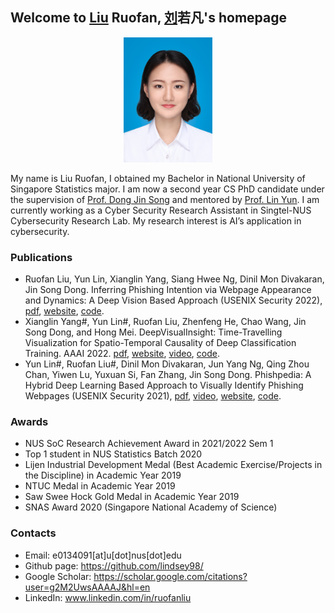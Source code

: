 

## Welcome to <u>Liu</u> Ruofan, <u>刘</u>若凡's homepage
<p align="center">
<img src="IMG_1877.JPG" height="200">
</p>

My name is Liu Ruofan, I obtained my Bachelor in National University of Singapore Statistics major. I am now a second year CS PhD candidate under the supervision of [Prof. Dong Jin Song](https://www.comp.nus.edu.sg/~dongjs/) and mentored by [Prof. Lin Yun](http://linyun.info/index.html). I am currently working as a Cyber Security Research Assistant in Singtel-NUS Cybersecurity Research Lab. My research interest is AI’s application in cybersecurity. 

<!-- ### News -->
<!-- - 02-2022 <img src="icon_new.gif"> Our paper "Inferring Phishing Intention via Webpage Appearance and Dynamics: A Deep Vision Based Approach" is accepted by USENIX Security'22,  -->

### Publications 
- Ruofan Liu, Yun Lin,  Xianglin Yang, Siang Hwee Ng, Dinil Mon Divakaran, Jin Song Dong. Inferring Phishing Intention via Webpage Appearance and Dynamics: A Deep Vision Based Approach (USENIX Security 2022), [pdf](publications/phishing_intention.pdf), [website](https://sites.google.com/view/phishintention/home), [code](https://github.com/lindsey98/PhishIntention).
- Xianglin Yang#, Yun Lin#, Ruofan Liu, Zhenfeng He, Chao Wang, Jin Song Dong, and Hong Mei. DeepVisualInsight: Time-Travelling Visualization for Spatio-Temporal Causality of Deep Classification Training. AAAI 2022. [pdf](http://linyun.info/publications/deepvisualinsight-aaai22.pdf), [website](https://sites.google.com/view/deepvisualinsight/home), [video](https://recorder-v3.slideslive.com/?share=57789&s=e8f4c2ef-76e9-48be-89a0-76b2ca201a27), [code](https://github.com/xianglinyang/DeepVisualInsight).
- Yun Lin#, Ruofan Liu#, Dinil Mon Divakaran, Jun Yang Ng, Qing Zhou Chan, Yiwen Lu, Yuxuan Si, Fan Zhang, Jin Song Dong. Phishpedia: A Hybrid Deep Learning Based Approach to Visually Identify Phishing Webpages (USENIX Security 2021), [pdf](http://linyun.info/publications/usenix21.pdf), [video](https://www.youtube.com/watch?v=-DlaLALXDnM), [website](https://sites.google.com/view/phishpedia-site/home), [code](https://github.com/lindsey98/Phishpedia). 


### Awards
- NUS SoC Research Achievement Award in 2021/2022 Sem 1
- Top 1 student in NUS Statistics Batch 2020
- Lijen Industrial Development Medal (Best Academic Exercise/Projects in the Discipline) in Academic Year 2019
- NTUC Medal in Academic Year 2019
- Saw Swee Hock Gold Medal in Academic Year 2019
- SNAS Award 2020 (Singapore National Academy of Science)

### Contacts 
- Email: e0134091[at]u[dot]nus[dot]edu
- Github page: https://github.com/lindsey98/
- Google Scholar: https://scholar.google.com/citations?user=g2M2UwsAAAAJ&hl=en
- LinkedIn: www.linkedin.com/in/ruofanliu
